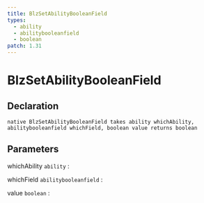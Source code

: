 ```yaml
---
title: BlzSetAbilityBooleanField
types:
  - ability
  - abilitybooleanfield
  - boolean
patch: 1.31
---
```


# BlzSetAbilityBooleanField

## Declaration

```jass
native BlzSetAbilityBooleanField takes ability whichAbility, abilitybooleanfield whichField, boolean value returns boolean
```

## Parameters
whichAbility `ability`
: 

whichField `abilitybooleanfield`
: 

value `boolean`
: 

